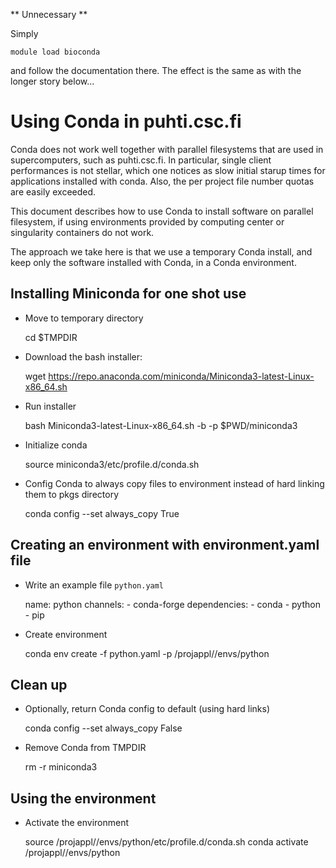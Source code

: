 
** Unnecessary **

Simply

    module load bioconda

and follow the documentation there. The effect is the same as with the
longer story below...

Using Conda in puhti.csc.fi
===========================

Conda does not work well together with parallel filesystems that are
used in supercomputers, such as puhti.csc.fi. In particular, single
client performances is not stellar, which one notices as slow initial
starup times for applications installed with conda. Also, the per
project file number quotas are easily exceeded.

This document describes how to use Conda to install software on
parallel filesystem, if using environments provided by computing
center or singularity containers do not work.

The approach we take here is that we use a temporary Conda install,
and keep only the software installed with Conda, in a Conda
environment.


Installing Miniconda for one shot use
-------------------------------------

- Move to temporary directory

    cd $TMPDIR

- Download the bash installer:

    wget https://repo.anaconda.com/miniconda/Miniconda3-latest-Linux-x86_64.sh

- Run installer

    bash Miniconda3-latest-Linux-x86_64.sh -b -p $PWD/miniconda3


- Initialize conda

    source miniconda3/etc/profile.d/conda.sh

- Config Conda to always copy files to environment instead of hard
  linking them to pkgs directory

    conda config --set always_copy True


Creating an environment with environment.yaml file
--------------------------------------------------

- Write an example file `python.yaml`

    name: python
    channels:
        - conda-forge
    dependencies:
        - conda
        - python
        - pip

- Create environment

    conda env create -f python.yaml -p /projappl/<project>/envs/python


Clean up
--------

- Optionally, return Conda config to default (using hard links)

    conda config --set always_copy False

- Remove Conda from TMPDIR

    rm -r miniconda3


Using the environment
---------------------

- Activate the environment

    source /projappl/<project>/envs/python/etc/profile.d/conda.sh
    conda activate /projappl/<project>/envs/python


